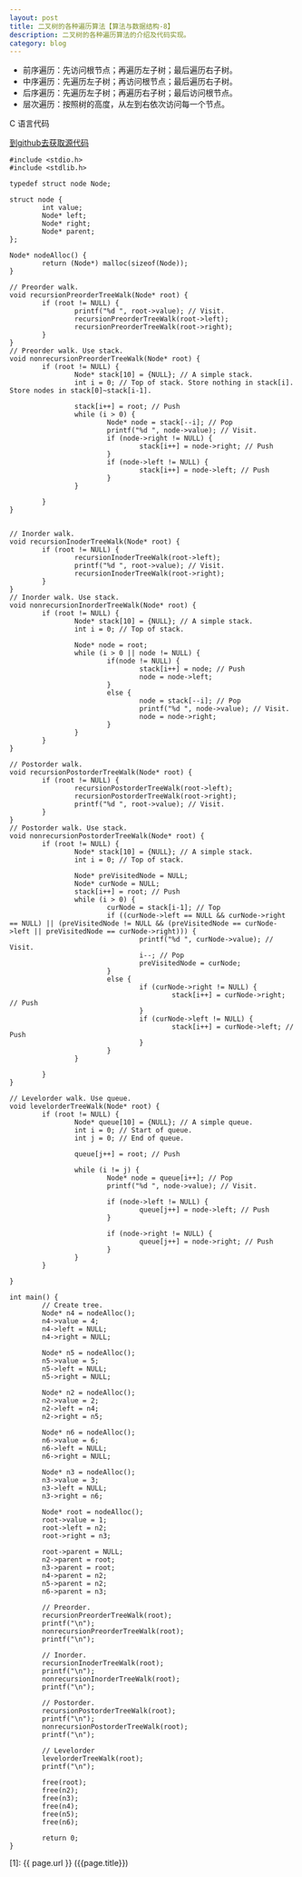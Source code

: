 ```yaml
---
layout: post
title: 二叉树的各种遍历算法【算法与数据结构-8】
description: 二叉树的各种遍历算法的介绍及代码实现。
category: blog
---
```


- 前序遍历：先访问根节点；再遍历左子树；最后遍历右子树。
- 中序遍历：先遍历左子树；再访问根节点；最后遍历右子树。
- 后序遍历：先遍历左子树；再遍历右子树；最后访问根节点。
- 层次遍历：按照树的高度，从左到右依次访问每一个节点。

C 语言代码

[到github去获取源代码](https://github.com/samirchen/algorithms/blob/master/tree/binaryTree.c)

	#include <stdio.h>
	#include <stdlib.h>
	 
	typedef struct node Node;
	 
	struct node {
	        int value;
	        Node* left;
	        Node* right;
	        Node* parent;
	};
	 
	Node* nodeAlloc() {
	        return (Node*) malloc(sizeof(Node));
	}
	 
	// Preorder walk.
	void recursionPreorderTreeWalk(Node* root) {
	        if (root != NULL) {
	                printf("%d ", root->value); // Visit.
	                recursionPreorderTreeWalk(root->left);
	                recursionPreorderTreeWalk(root->right);
	        }
	} 
	// Preorder walk. Use stack.
	void nonrecursionPreorderTreeWalk(Node* root) {
	        if (root != NULL) {
	                Node* stack[10] = {NULL}; // A simple stack.
	                int i = 0; // Top of stack. Store nothing in stack[i]. Store nodes in stack[0]~stack[i-1].
	 
	                stack[i++] = root; // Push
	                while (i > 0) {
	                        Node* node = stack[--i]; // Pop
	                        printf("%d ", node->value); // Visit.
	                        if (node->right != NULL) {
	                                stack[i++] = node->right; // Push
	                        }
	                        if (node->left != NULL) {
	                                stack[i++] = node->left; // Push
	                        }
	                }
	 
	        }
	}
	 
	 
	// Inorder walk.
	void recursionInoderTreeWalk(Node* root) {
	        if (root != NULL) {
	                recursionInoderTreeWalk(root->left);
	                printf("%d ", root->value); // Visit.
	                recursionInoderTreeWalk(root->right);
	        }
	}
	// Inorder walk. Use stack.
	void nonrecursionInorderTreeWalk(Node* root) {
	        if (root != NULL) {
	                Node* stack[10] = {NULL}; // A simple stack.
	                int i = 0; // Top of stack.
	 
	                Node* node = root;
	                while (i > 0 || node != NULL) {
	                        if(node != NULL) {
	                                stack[i++] = node; // Push
	                                node = node->left;
	                        }
	                        else {
	                                node = stack[--i]; // Pop
	                                printf("%d ", node->value); // Visit.
	                                node = node->right;
	                        }
	                }
	        }
	}
	 
	// Postorder walk.
	void recursionPostorderTreeWalk(Node* root) {
	        if (root != NULL) {
	                recursionPostorderTreeWalk(root->left);
	                recursionPostorderTreeWalk(root->right);
	                printf("%d ", root->value); // Visit.
	        }
	}
	// Postorder walk. Use stack.
	void nonrecursionPostorderTreeWalk(Node* root) {
	        if (root != NULL) {
	                Node* stack[10] = {NULL}; // A simple stack.
	                int i = 0; // Top of stack.
	 
	                Node* preVisitedNode = NULL;
	                Node* curNode = NULL;
	                stack[i++] = root; // Push
	                while (i > 0) {
	                        curNode = stack[i-1]; // Top
	                        if ((curNode->left == NULL && curNode->right == NULL) || (preVisitedNode != NULL && (preVisitedNode == curNode->left || preVisitedNode == curNode->right))) {
	                                printf("%d ", curNode->value); // Visit.
	                                i--; // Pop
	                                preVisitedNode = curNode;
	                        }
	                        else {
	                                if (curNode->right != NULL) {
	                                        stack[i++] = curNode->right; // Push
	                                }
	                                if (curNode->left != NULL) {
	                                        stack[i++] = curNode->left; // Push
	                                }
	                        }
	                }
	 
	        }
	}
	 
	// Levelorder walk. Use queue.
	void levelorderTreeWalk(Node* root) {
	        if (root != NULL) {
	                Node* queue[10] = {NULL}; // A simple queue.
	                int i = 0; // Start of queue.
	                int j = 0; // End of queue.
	 
	                queue[j++] = root; // Push
	 
	                while (i != j) {
	                        Node* node = queue[i++]; // Pop
	                        printf("%d ", node->value); // Visit.
	 
	                        if (node->left != NULL) {
	                                queue[j++] = node->left; // Push
	                        }
	 
	                        if (node->right != NULL) {
	                                queue[j++] = node->right; // Push
	                        }
	                }
	        }
	 
	}
	 
	int main() {
	        // Create tree.
	        Node* n4 = nodeAlloc();
	        n4->value = 4;
	        n4->left = NULL;
	        n4->right = NULL;
	 
	        Node* n5 = nodeAlloc();
	        n5->value = 5;
	        n5->left = NULL;
	        n5->right = NULL;
	 
	        Node* n2 = nodeAlloc();
	        n2->value = 2;
	        n2->left = n4;
	        n2->right = n5;
	 
	        Node* n6 = nodeAlloc();
	        n6->value = 6;
	        n6->left = NULL;
	        n6->right = NULL;
	 
	        Node* n3 = nodeAlloc();
	        n3->value = 3;
	        n3->left = NULL;
	        n3->right = n6;
	 
	        Node* root = nodeAlloc();
	        root->value = 1;
	        root->left = n2;
	        root->right = n3;
	 
	        root->parent = NULL;
	        n2->parent = root;
	        n3->parent = root;
	        n4->parent = n2;
	        n5->parent = n2;
	        n6->parent = n3;
	 
	        // Preorder.
	        recursionPreorderTreeWalk(root);
	        printf("\n");
	        nonrecursionPreorderTreeWalk(root);
	        printf("\n");
	 
	        // Inorder.
	        recursionInoderTreeWalk(root);
	        printf("\n");
	        nonrecursionInorderTreeWalk(root);
	        printf("\n");
	 
	        // Postorder.
	        recursionPostorderTreeWalk(root);
	        printf("\n");
	        nonrecursionPostorderTreeWalk(root);
	        printf("\n");
	 
	        // Levelorder
	        levelorderTreeWalk(root);
	        printf("\n");
	 
	        free(root);
	        free(n2);
	        free(n3);
	        free(n4);
	        free(n5);
	        free(n6);
	 
	        return 0;
	}


[SamirChen]: http://samirchen.com "SamirChen"
[1]: {{ page.url }} ({{page.title}})
